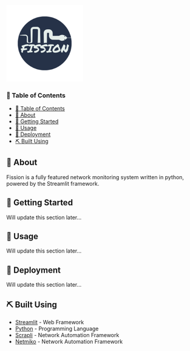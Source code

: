 <div>
<img width=40% heigh=40% src="assets/fission.png">
</div>

###  📝 Table of Contents

- [📝 Table of Contents](#table-of-contents )
- [🧐 About ](#about-a-name-abouta )
- [🏁 Getting Started ](#getting-started-a-name-getting_starteda )
- [🎈 Usage ](#usage-a-nameusagea )
- [🚀 Deployment ](#deployment-a-name-deploymenta )
- [⛏️ Built Using ](#️-built-using-a-name-built_usinga )


##  🧐 About <a name = "about"></a>


Fission is a fully featured network monitoring system written in python, powered by the Streamlit framework.


##  🏁 Getting Started <a name = "getting_started"></a>


Will update this section later...

##  🎈 Usage <a name="usage"></a>


Will update this section later...


##  🚀 Deployment <a name = "deployment"></a>


Will update this section later...


##  ⛏️ Built Using <a name = "built_using"></a>


- [Streamlit](https://streamlit.io/ ) - Web Framework
- [Python](https://python.org/ ) - Programming Language
- [Scrapli](https://github.com/carlmontanari/scrapli) - Network Automation Framework
- [Netmiko](https://github.com/ktbyers/netmiko) - Network Automation Framework
